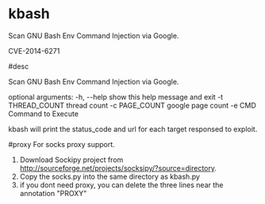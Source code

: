 kbash
=====

Scan GNU Bash Env Command Injection via Google.

CVE-2014-6271

#desc

Scan GNU Bash Env Command Injection via Google. 

optional arguments:
  -h, --help       show this help message and exit
  -t THREAD_COUNT  thread count
  -c PAGE_COUNT    google page count
  -e CMD           Command to Execute

kbash will print the status_code and url for each target responsed to exploit.

#proxy
For socks proxy support. 
  1. Download Sockipy project from http://sourceforge.net/projects/socksipy/?source=directory.
  2. Copy the socks.py into the same directory as kbash.py
  3. if you dont need proxy, you can delete the three lines near the annotation "PROXY"


